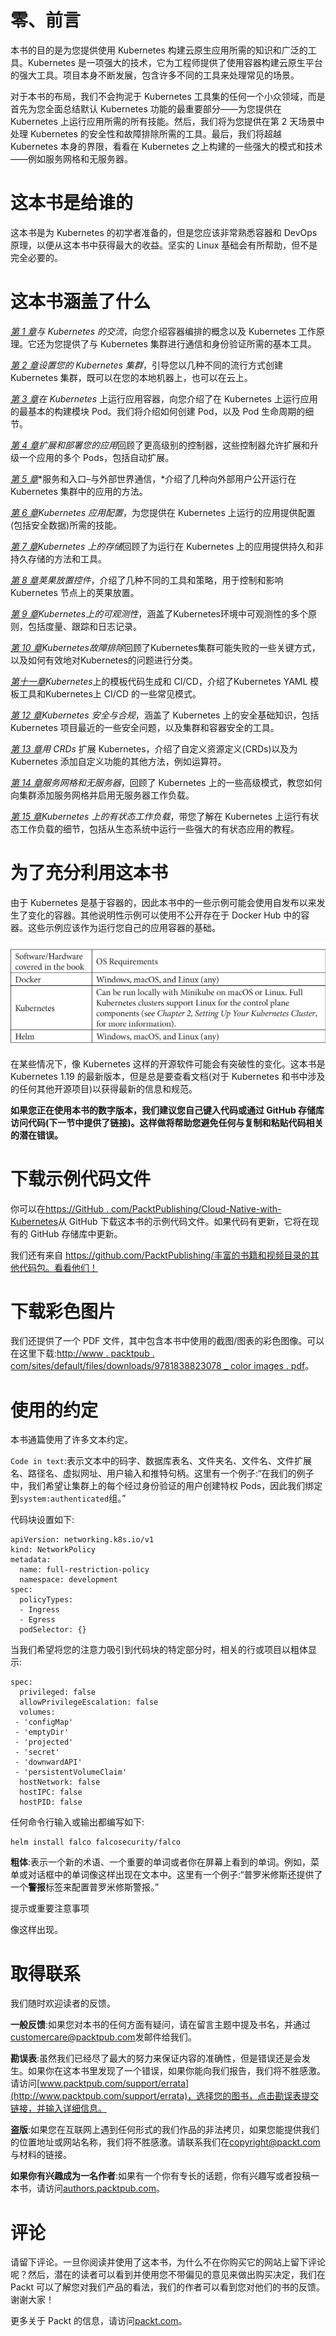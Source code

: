 # 零、前言

本书的目的是为您提供使用 Kubernetes 构建云原生应用所需的知识和广泛的工具。Kubernetes 是一项强大的技术，它为工程师提供了使用容器构建云原生平台的强大工具。项目本身不断发展，包含许多不同的工具来处理常见的场景。

对于本书的布局，我们不会拘泥于 Kubernetes 工具集的任何一个小众领域，而是首先为您全面总结默认 Kubernetes 功能的最重要部分——为您提供在 Kubernetes 上运行应用所需的所有技能。然后，我们将为您提供在第 2 天场景中处理 Kubernetes 的安全性和故障排除所需的工具。最后，我们将超越 Kubernetes 本身的界限，看看在 Kubernetes 之上构建的一些强大的模式和技术——例如服务网格和无服务器。

# 这本书是给谁的

这本书是为 Kubernetes 的初学者准备的，但是您应该非常熟悉容器和 DevOps 原理，以便从这本书中获得最大的收益。坚实的 Linux 基础会有所帮助，但不是完全必要的。

# 这本书涵盖了什么

[*第 1 章*](01.html#_idTextAnchor016)*与 Kubernetes 的交流*，向您介绍容器编排的概念以及 Kubernetes 工作原理。它还为您提供了与 Kubernetes 集群进行通信和身份验证所需的基本工具。

[*第 2 章*](02.html#_idTextAnchor049)*设置您的 Kubernetes 集群*，引导您以几种不同的流行方式创建 Kubernetes 集群，既可以在您的本地机器上，也可以在云上。

[*第 3 章*](03.html#_idTextAnchor091)*在 Kubernetes* 上运行应用容器，向您介绍了在 Kubernetes 上运行应用的最基本的构建模块 Pod。我们将介绍如何创建 Pod，以及 Pod 生命周期的细节。

[*第 4 章*](04.html#_idTextAnchor106)*扩展和部署您的应用*回顾了更高级别的控制器，这些控制器允许扩展和升级一个应用的多个 Pods，包括自动扩展。

[*第 5 章*](05.html#_idTextAnchor127)*服务和入口–与外部世界通信，*介绍了几种向外部用户公开运行在 Kubernetes 集群中的应用的方法。

[*第 6 章*](06.html#_idTextAnchor143)*Kubernetes 应用配置*，为您提供在 Kubernetes 上运行的应用提供配置(包括安全数据)所需的技能。

[*第 7 章*](07.html#_idTextAnchor166)*Kubernetes 上的存储*回顾了为运行在 Kubernetes 上的应用提供持久和非持久存储的方法和工具。

[*第 8 章*](08.html#_idTextAnchor186)*荚果放置控件*，介绍了几种不同的工具和策略，用于控制和影响 Kubernetes 节点上的荚果放置。

[*第 9 章*](09.html#_idTextAnchor212)*Kubernetes上的可观测性*，涵盖了Kubernetes环境中可观测性的多个原则，包括度量、跟踪和日志记录。

[*第 10 章*](10.html#_idTextAnchor230)*Kubernetes故障排除*回顾了Kubernetes集群可能失败的一些关键方式，以及如何有效地对Kubernetes的问题进行分类。

[*第十一章*](11.html#_idTextAnchor251)*Kubernetes*上的模板代码生成和 CI/CD，介绍了Kubernetes YAML 模板工具和Kubernetes上 CI/CD 的一些常见模式。

[*第 12 章*](12.html#_idTextAnchor269)*Kubernetes 安全与合规*，涵盖了 Kubernetes 上的安全基础知识，包括 Kubernetes 项目最近的一些安全问题，以及集群和容器安全的工具。

[*第 13 章*](13.html#_idTextAnchor289)*用 CRDs* 扩展 Kubernetes，介绍了自定义资源定义(CRDs)以及为 Kubernetes 添加自定义功能的其他方法，例如运算符。

[*第 14 章*](14.html#_idTextAnchor307)*服务网格和无服务器*，回顾了 Kubernetes 上的一些高级模式，教您如何向集群添加服务网格并启用无服务器工作负载。

[*第 15 章*](15.html#_idTextAnchor322)*Kubernetes 上的有状态工作负载*，带您了解在 Kubernetes 上运行有状态工作负载的细节，包括从生态系统中运行一些强大的有状态应用的教程。

# 为了充分利用这本书

由于 Kubernetes 是基于容器的，因此本书中的一些示例可能会使用自发布以来发生了变化的容器。其他说明性示例可以使用不公开存在于 Docker Hub 中的容器。这些示例应该作为运行您自己的应用容器的基础。

![](img/Preface_table_1.1.jpg)

在某些情况下，像 Kubernetes 这样的开源软件可能会有突破性的变化。这本书是 Kubernetes 1.19 的最新版本，但是总是要查看文档(对于 Kubernetes 和书中涉及的任何其他开源项目)以获得最新的信息和规范。

**如果您正在使用本书的数字版本，我们建议您自己键入代码或通过 GitHub 存储库访问代码(下一节中提供了链接)。这样做将帮助您避免任何与复制和粘贴代码相关的潜在错误。**

# 下载示例代码文件

你可以在[https://GitHub . com/PacktPublishing/Cloud-Native-with-Kubernetes](https://github.com/PacktPublishing/Cloud-Native-with-Kubernetes)从 GitHub 下载这本书的示例代码文件。如果代码有更新，它将在现有的 GitHub 存储库中更新。

我们还有来自 https://github.com/PacktPublishing/丰富的书籍和视频目录的其他代码包。看看他们！

# 下载彩色图片

我们还提供了一个 PDF 文件，其中包含本书中使用的截图/图表的彩色图像。可以在这里下载:[http://www . packtpub . com/sites/default/files/downloads/9781838823078 _ color images . pdf](_ColorImages.pdf)。

# 使用的约定

本书通篇使用了许多文本约定。

`Code in text`:表示文本中的码字、数据库表名、文件夹名、文件名、文件扩展名、路径名、虚拟网址、用户输入和推特句柄。这里有一个例子:“在我们的例子中，我们希望让集群上的每个经过身份验证的用户创建特权 Pods，因此我们绑定到`system:authenticated`组。”

代码块设置如下:

```
apiVersion: networking.k8s.io/v1
kind: NetworkPolicy
metadata:
  name: full-restriction-policy
  namespace: development
spec:
  policyTypes:
  - Ingress
  - Egress
  podSelector: {}
```

当我们希望将您的注意力吸引到代码块的特定部分时，相关的行或项目以粗体显示:

```
spec:
  privileged: false
  allowPrivilegeEscalation: false
  volumes:
 - 'configMap'
 - 'emptyDir'
 - 'projected'
 - 'secret'
 - 'downwardAPI'
 - 'persistentVolumeClaim'
  hostNetwork: false
  hostIPC: false
  hostPID: false
```

任何命令行输入或输出都编写如下:

```
helm install falco falcosecurity/falco
```

**粗体**:表示一个新的术语、一个重要的单词或者你在屏幕上看到的单词。例如，菜单或对话框中的单词像这样出现在文本中。这里有一个例子:“普罗米修斯还提供了一个**警报**标签来配置普罗米修斯警报。”

提示或重要注意事项

像这样出现。

# 取得联系

我们随时欢迎读者的反馈。

**一般反馈**:如果您对本书的任何方面有疑问，请在留言主题中提及书名，并通过[customercare@packtpub.com](mailto:customercare@packtpub.com)发邮件给我们。

**勘误表**:虽然我们已经尽了最大的努力来保证内容的准确性，但是错误还是会发生。如果你在这本书里发现了一个错误，如果你能向我们报告，我们将不胜感激。请访问[www.packtpub.com/support/errata](http://www.packtpub.com/support/errata)，选择您的图书，点击勘误表提交链接，并输入详细信息。

**盗版**:如果您在互联网上遇到任何形式的我们作品的非法拷贝，如果您能提供我们的位置地址或网站名称，我们将不胜感激。请联系我们在[copyright@packt.com](mailto:copyright@packt.com)与材料的链接。

**如果你有兴趣成为一名作者**:如果有一个你有专长的话题，你有兴趣写或者投稿一本书，请访问[authors.packtpub.com](http://authors.packtpub.com)。

# 评论

请留下评论。一旦你阅读并使用了这本书，为什么不在你购买它的网站上留下评论呢？然后，潜在的读者可以看到并使用您不带偏见的意见来做出购买决定，我们在 Packt 可以了解您对我们产品的看法，我们的作者可以看到您对他们的书的反馈。谢谢大家！

更多关于 Packt 的信息，请访问[packt.com](http://packt.com)。